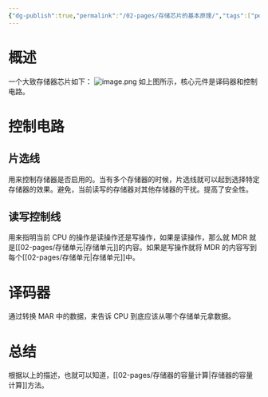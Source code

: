 ```yaml
---
{"dg-publish":true,"permalink":"/02-pages/存储芯片的基本原理/","tags":["personal/blog","计算机组成原理"]}
---
```


# 概述
一个大致存储器芯片如下：
![image.png](https://yelanyanyu-img-bed.oss-cn-hangzhou.aliyuncs.com/img/blog/2024/08/20240813201321.png)
如上图所示，核心元件是译码器和控制电路。

# 控制电路
## 片选线
用来控制存储器是否启用的。当有多个存储器的时候，片选线就可以起到选择特定存储器的效果。避免，当前读写的存储器对其他存储器的干扰。提高了安全性。
## 读写控制线
用来指明当前 CPU 的操作是读操作还是写操作，如果是读操作，那么就 MDR 就是[[02-pages/存储单元\|存储单元]]的内容。如果是写操作就将 MDR 的内容写到每个[[02-pages/存储单元\|存储单元]]中。

# 译码器
通过转换 MAR 中的数据，来告诉 CPU 到底应该从哪个存储单元拿数据。

# 总结
根据以上的描述，也就可以知道，[[02-pages/存储器的容量计算\|存储器的容量计算]]方法。